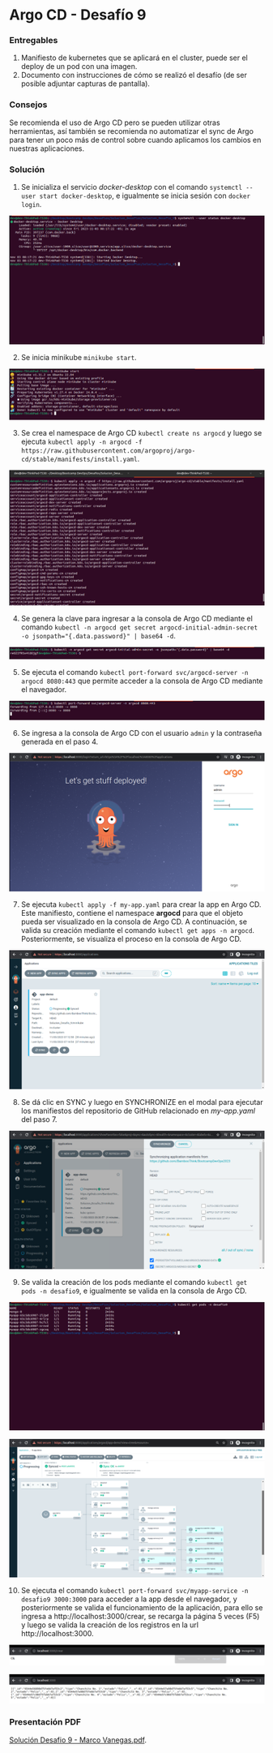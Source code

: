 # Argo CD - Desafío 9

### Entregables

1. Manifiesto de kubernetes que se aplicará en el cluster, puede ser el deploy de un pod con una imagen.
2. Documento con instrucciones de cómo se realizó el desafío (de ser posible adjuntar capturas de pantalla).

### Consejos

Se recomienda el uso de Argo CD pero se pueden utilizar otras herramientas, así también se recomienda no automatizar el sync de Argo para tener un poco más de control sobre cuando aplicamos los cambios en nuestras aplicaciones.

### Solución

1. Se inicializa el servicio *docker-desktop* con el comando `systemctl --user start docker-desktop`, e igualmente se inicia sesión con `docker login`.

![img-1](img/1.png)

2. Se inicia minikube `minikube start`.

![img-2](img/2.png)

3. Se crea el namespace de Argo CD `kubectl create ns argocd` y luego se ejecuta `kubectl apply -n argocd -f https://raw.githubusercontent.com/argoproj/argo-cd/stable/manifests/install.yaml`.

![img-3](img/3.png)

4. Se genera la clave para ingresar a la consola de Argo CD mediante el comando `kubectl -n argocd get secret argocd-initial-admin-secret -o jsonpath="{.data.password}" | base64 -d`.

![img-4](img/4.png)

5. Se ejecuta el comando `kubectl port-forward svc/argocd-server -n argocd 8080:443` que permite acceder a la consola de Argo CD mediante el navegador.

![img-5](img/5.png)

6. Se ingresa a la consola de Argo CD con el usuario `admin` y la contraseña generada en el paso 4.

![img-6](img/6.png)

7. Se ejecuta `kubectl apply -f my-app.yaml` para crear la app en Argo CD. Este manifiesto, contiene el namespace **argocd** para que el objeto pueda ser visualizado en la consola de Argo CD. A continuación, se valida su creación mediante el comando `kubectl get apps -n argocd`. Posteriormente, se visualiza el proceso en la consola de Argo CD.

![img-7](img/7.png)

8. Se dá clic en SYNC y luego en SYNCHRONIZE en el modal para ejecutar los manifiestos del repositorio de GitHub relacionado en *my-app.yaml* del paso 7.

![img-8](img/8.png)

9. Se valida la creación de los pods mediante el comando `kubectl get pods -n desafio9`, e igualmente se valida en la consola de Argo CD.

![img-9](img/9.png)

![img-10](img/10.png)

10. Se ejecuta el comando `kubectl port-forward svc/myapp-service -n desafio9 3000:3000` para acceder a la app desde el navegador, y posteriormente se valida el funcionamiento de la aplicación, para ello se ingresa a http://localhost:3000/crear, se recarga la página 5 veces (F5) y luego se valida la creación de los registros en la url http://localhost:3000.

![img-11](img/11.png)

![img-12](img/12.png)

### Presentación PDF

[Solución Desafio 9 - Marco Vanegas.pdf](Solución_Desafio_9_-_Marco_Vanegas.pdf).